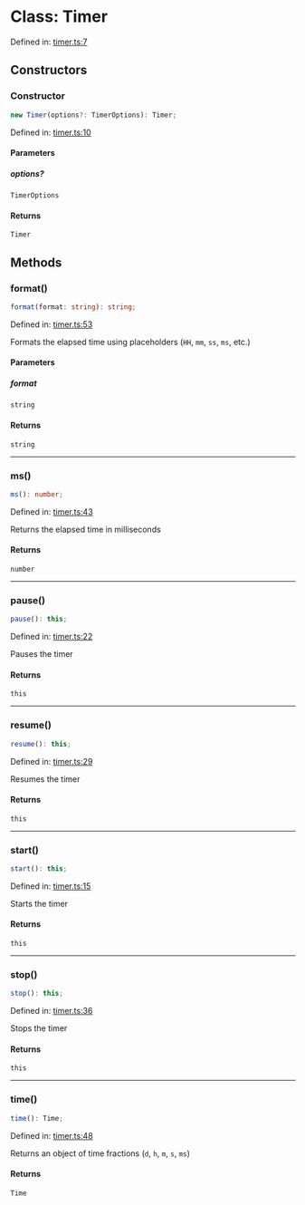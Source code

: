 # Class: Timer

Defined in: [timer.ts:7](https://github.com/freearhey/core-js/blob/1a0ae60054995ab013369976c8c642b8bee26ee2/src/timer.ts#L7)

## Constructors

### Constructor

```ts
new Timer(options?: TimerOptions): Timer;
```

Defined in: [timer.ts:10](https://github.com/freearhey/core-js/blob/1a0ae60054995ab013369976c8c642b8bee26ee2/src/timer.ts#L10)

#### Parameters

##### options?

`TimerOptions`

#### Returns

`Timer`

## Methods

### format()

```ts
format(format: string): string;
```

Defined in: [timer.ts:53](https://github.com/freearhey/core-js/blob/1a0ae60054995ab013369976c8c642b8bee26ee2/src/timer.ts#L53)

Formats the elapsed time using placeholders (`HH`, `mm`, `ss`, `ms`, etc.)

#### Parameters

##### format

`string`

#### Returns

`string`

***

### ms()

```ts
ms(): number;
```

Defined in: [timer.ts:43](https://github.com/freearhey/core-js/blob/1a0ae60054995ab013369976c8c642b8bee26ee2/src/timer.ts#L43)

Returns the elapsed time in milliseconds

#### Returns

`number`

***

### pause()

```ts
pause(): this;
```

Defined in: [timer.ts:22](https://github.com/freearhey/core-js/blob/1a0ae60054995ab013369976c8c642b8bee26ee2/src/timer.ts#L22)

Pauses the timer

#### Returns

`this`

***

### resume()

```ts
resume(): this;
```

Defined in: [timer.ts:29](https://github.com/freearhey/core-js/blob/1a0ae60054995ab013369976c8c642b8bee26ee2/src/timer.ts#L29)

Resumes the timer

#### Returns

`this`

***

### start()

```ts
start(): this;
```

Defined in: [timer.ts:15](https://github.com/freearhey/core-js/blob/1a0ae60054995ab013369976c8c642b8bee26ee2/src/timer.ts#L15)

Starts the timer

#### Returns

`this`

***

### stop()

```ts
stop(): this;
```

Defined in: [timer.ts:36](https://github.com/freearhey/core-js/blob/1a0ae60054995ab013369976c8c642b8bee26ee2/src/timer.ts#L36)

Stops the timer

#### Returns

`this`

***

### time()

```ts
time(): Time;
```

Defined in: [timer.ts:48](https://github.com/freearhey/core-js/blob/1a0ae60054995ab013369976c8c642b8bee26ee2/src/timer.ts#L48)

Returns an object of time fractions (`d`, `h`, `m`, `s`, `ms`)

#### Returns

`Time`
